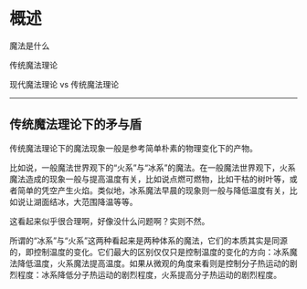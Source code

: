 # 概述

魔法是什么

传统魔法理论

现代魔法理论 vs 传统魔法理论

-----
## 传统魔法理论下的矛与盾

传统魔法理论下的魔法现象一般是参考简单朴素的物理变化下的产物。

比如说，一般魔法世界观下的“火系”与“冰系”的魔法。在一般魔法世界观下，火系魔法造成的现象一般与提高温度有关，比如说点燃可燃物，比如干枯的树叶等，或者简单的凭空产生火焰。类似地，冰系魔法早晨的现象则一般与降低温度有关，比如说让湖面结冰，大范围降温等等。

这看起来似乎很合理啊，好像没什么问题啊？实则不然。

所谓的“冰系”与“火系”这两种看起来是两种体系的魔法，它们的本质其实是同源的，即控制温度的变化。它们最大的区别仅仅只是控制温度的变化的方向：冰系魔法降低温度，火系魔法提高温度。如果从微观的角度来看则是控制分子热运动的剧烈程度：冰系降低分子热运动的剧烈程度，火系提高分子热运动的剧烈程度。
